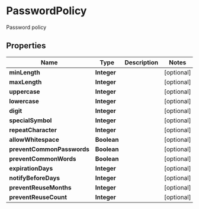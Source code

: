 

# PasswordPolicy

Password policy

## Properties

| Name | Type | Description | Notes |
|------------ | ------------- | ------------- | -------------|
|**minLength** | **Integer** |  |  [optional] |
|**maxLength** | **Integer** |  |  [optional] |
|**uppercase** | **Integer** |  |  [optional] |
|**lowercase** | **Integer** |  |  [optional] |
|**digit** | **Integer** |  |  [optional] |
|**specialSymbol** | **Integer** |  |  [optional] |
|**repeatCharacter** | **Integer** |  |  [optional] |
|**allowWhitespace** | **Boolean** |  |  [optional] |
|**preventCommonPasswords** | **Boolean** |  |  [optional] |
|**preventCommonWords** | **Boolean** |  |  [optional] |
|**expirationDays** | **Integer** |  |  [optional] |
|**notifyBeforeDays** | **Integer** |  |  [optional] |
|**preventReuseMonths** | **Integer** |  |  [optional] |
|**preventReuseCount** | **Integer** |  |  [optional] |



